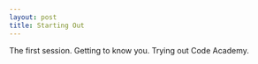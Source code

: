 ```yaml
---
layout: post
title: Starting Out
---
```


The first session.
Getting to know you.
Trying out Code Academy.
